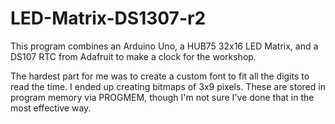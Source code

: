 # LED-Matrix-DS1307-r2
This program combines an Arduino Uno, a HUB75 32x16 LED Matrix, and a DS107 RTC from Adafruit to make a clock for the workshop.

The hardest part for me was to create a custom font to fit all the digits to read the time.  I ended up creating bitmaps
of 3x9 pixels.  These are stored in program memory via PROGMEM, though I'm not sure I've done that in the most effective way.



